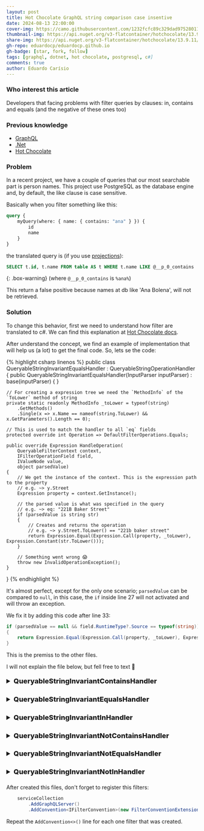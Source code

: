 ```yaml
---
layout: post
title: Hot Chocolate GraphQL string comparison case insentive
date: 2024-08-13 22:00:00
cover-img: https://camo.githubusercontent.com/1232fcfc89c329dad97528011ffe5d29ab825009eca3f96fc1c063ee5babb2dd/68747470733a2f2f6368696c6c69637265616d2e636f6d2f7265736f75726365732f6368696c6c69637265616d2d6772617068716c2d62616e6e65722e737667
thumbnail-img: https://api.nuget.org/v3-flatcontainer/hotchocolate/13.9.11/icon
share-img: https://api.nuget.org/v3-flatcontainer/hotchocolate/13.9.11/icon
gh-repo: eduardocp/eduardocp.github.io
gh-badge: [star, fork, follow]
tags: [graphql, dotnet, hot chocolate, postgresql, c#]
comments: true
author: Eduardo Carísio
---
```


### Who interest this article

Developers that facing problems with filter queries by clauses: in, contains and equals (and the negative of these ones too)

### Previous knowledge

- <a href="https://graphql.org/" target="_blank">GraphQL</a>
- <a href="https://dotnet.microsoft.com/" target="_blank">.Net</a>
- <a href="https://chillicream.com/docs/hotchocolate/v13" target="_blank">Hot Chocolate</a>

### Problem

In a recent project, we have a couple of queries that our most searchable part is person names. This project use PostgreSQL as the database engine and, by default, the like clause is case sensitive.

Basically when you filter something like this:

```graphql
query {
    myQuery(where: { name: { contains: "ana" } }) {
        id
        name
    }
}
```

the translated query is (if you use <a href="https://chillicream.com/docs/hotchocolate/v13/fetching-data/projections" target="_blank">projections</a>):

```sql
SELECT t.id, t.name FROM table AS t WHERE t.name LIKE @__p_0_contains
```

{: .box-warning}
(where `@__p_0_contains` is `%ana%`)

This return a false positive because names at db like 'Ana Bolena', will not be retrieved.

### Solution

To change this behavior, first we need to understand how filter are translated to c#.
We can find this explanation at <a href="https://chillicream.com/docs/hotchocolate/v13/api-reference/extending-filtering/#filter-operation-handlers" target="_blank">Hot Chocolate docs</a>.

After understand the concept, we find an example of implementation that will help us (a lot) to get the final code.
So, lets se the code: 

{% highlight csharp linenos %}
public class QueryableStringInvariantEqualsHandler : QueryableStringOperationHandler
{
    public QueryableStringInvariantEqualsHandler(InputParser inputParser) : base(inputParser)
    {
    }

    // For creating a expression tree we need the `MethodInfo` of the `ToLower` method of string
    private static readonly MethodInfo _toLower = typeof(string)
        .GetMethods()
        .Single(x => x.Name == nameof(string.ToLower) && x.GetParameters().Length == 0);

    // This is used to match the handler to all `eq` fields
    protected override int Operation => DefaultFilterOperations.Equals;

    public override Expression HandleOperation(
        QueryableFilterContext context,
        IFilterOperationField field,
        IValueNode value,
        object parsedValue)
    {
        // We get the instance of the context. This is the expression path to the property
        // e.g. ~> y.Street
        Expression property = context.GetInstance();

        // the parsed value is what was specified in the query
        // e.g. ~> eq: "221B Baker Street"
        if (parsedValue is string str)
        {
            // Creates and returns the operation
            // e.g. ~> y.Street.ToLower() == "221b baker street"
            return Expression.Equal(Expression.Call(property, _toLower), Expression.Constant(str.ToLower()));
        }

        // Something went wrong 😱
        throw new InvalidOperationException();
    }
}
{% endhighlight %}

It's almost perfect, except for the only one scenario; `parsedValue` can be compared to `null`, in this case, the `if` inside line 27
will not activated and will throw an exception.

We fix it by adding this code after line 33:

```csharp
if (parsedValue == null && field.RuntimeType?.Source == typeof(string))
{
    return Expression.Equal(Expression.Call(property, _toLower), Expression.Constant(null));
}
```

This is the premiss to the other files.

I will not explain the file below, but fell free to text 🙂

<details>
    <summary style="font-size:1.125rem;font-family:var(--header-font);font-weight:800;line-height:1.1;margin-top:1.25rem;margin-bottom:.5rem;">QueryableStringInvariantContainsHandler</summary>
    {% highlight csharp linenos %}
    public class QueryableStringInvariantContainsHandler : QueryableStringOperationHandler
    {
        public QueryableStringInvariantContainsHandler(InputParser inputParser)
            : base(inputParser)
        { }

        private static readonly MethodInfo _toLower = typeof(string)
            .GetMethods()
            .Single(x => x.Name == nameof(string.ToLower) && x.GetParameters().Length == 0);

        protected override int Operation => DefaultFilterOperations.Contains;

        public override Expression HandleOperation(QueryableFilterContext context,
                                                IFilterOperationField field,
                                                IValueNode value,
                                                object parsedValue)
        {
            Expression property = context.GetInstance();

            if (parsedValue is string str)
            {
                return Expression.Call(typeof(NpgsqlDbFunctionsExtensions),
                                    nameof(NpgsqlDbFunctionsExtensions.ILike),
                                    Type.EmptyTypes,
                                    Expression.Property(null, typeof(EF), nameof(EF.Functions)),
                                    property,
                                    Expression.Constant($"%{str}%"));
            }

            if (parsedValue == null && field.RuntimeType?.Source == typeof(string))
            {
                return Expression.Equal(Expression.Call(property, _toLower), Expression.Constant(null));
            }

            throw new InvalidOperationException();
        }
    }
    {% endhighlight %}
</details>

<details>
    <summary style="font-size:1.125rem;font-family:var(--header-font);font-weight:800;line-height:1.1;margin-top:1.25rem;margin-bottom:.5rem;">QueryableStringInvariantEqualsHandler</summary>
{% highlight csharp linenos %}
public class QueryableStringInvariantEqualsHandler : QueryableStringOperationHandler
{
    public QueryableStringInvariantEqualsHandler(InputParser inputParser)
           : base(inputParser)
    { }

    private static readonly MethodInfo _toLower = typeof(string)
        .GetMethods()
        .Single(x => x.Name == nameof(string.ToLower) && x.GetParameters().Length == 0);

    protected override int Operation => DefaultFilterOperations.Equals;

    public override Expression HandleOperation(QueryableFilterContext context,
                                               IFilterOperationField field,
                                               IValueNode value,
                                               object parsedValue)
    {
        Expression property = context.GetInstance();

        if (parsedValue is string castedParsedValue)
        {
            return Expression.Equal(Expression.Call(property, _toLower), Expression.Constant(castedParsedValue.ToLower()));
        }

        if (parsedValue == null && field.RuntimeType?.Source == typeof(string))
        {
            return Expression.Equal(Expression.Call(property, _toLower), Expression.Constant(null));
        }

        throw new InvalidOperationException();
    }
}
{% endhighlight %}
</details>

<details>
    <summary style="font-size:1.125rem;font-family:var(--header-font);font-weight:800;line-height:1.1;margin-top:1.25rem;margin-bottom:.5rem;">QueryableStringInvariantInHandler</summary>
{% highlight csharp linenos %}
public class QueryableStringInvariantInHandler : QueryableStringOperationHandler
{
    public QueryableStringInvariantInHandler(InputParser inputParser)
           : base(inputParser)
    { }

    private static readonly MethodInfo _toLower = typeof(string)
        .GetMethods()
        .Single(x => x.Name == nameof(string.ToLower) && x.GetParameters().Length == 0);

    private static readonly MethodInfo _contains = typeof(Enumerable).
                GetMethods().
                Where(x => x.Name == "Contains").
                Single(x => x.GetParameters().Length == 2).
                MakeGenericMethod(typeof(string));

    protected override int Operation => DefaultFilterOperations.In;

    public override Expression HandleOperation(QueryableFilterContext context,
                                               IFilterOperationField field,
                                               IValueNode value,
                                               object parsedValue)
    {
        Expression property = context.GetInstance();

        if (parsedValue is string[] str)
        {
            return Expression.Call(_contains, Expression.Constant(str), Expression.Call(property, _toLower));
        }

        throw new InvalidOperationException();
    }
}
{% endhighlight %}
</details>

<details>
    <summary style="font-size:1.125rem;font-family:var(--header-font);font-weight:800;line-height:1.1;margin-top:1.25rem;margin-bottom:.5rem;">QueryableStringInvariantNotContainsHandler</summary>
{% highlight csharp linenos %}
public class QueryableStringInvariantNotContainsHandler : QueryableStringOperationHandler
{
    public QueryableStringInvariantNotContainsHandler(InputParser inputParser)
           : base(inputParser)
    { }

    private static readonly MethodInfo _toLower = typeof(string)
        .GetMethods()
        .Single(x => x.Name == nameof(string.ToLower) && x.GetParameters().Length == 0);

    protected override int Operation => DefaultFilterOperations.NotContains;

    public override Expression HandleOperation(QueryableFilterContext context,
                                               IFilterOperationField field,
                                               IValueNode value,
                                               object parsedValue)
    {
        Expression property = context.GetInstance();

        if (parsedValue is string str)
        {
            return Expression.Not(Expression.Call(typeof(NpgsqlDbFunctionsExtensions),
                                   nameof(NpgsqlDbFunctionsExtensions.ILike),
                                   Type.EmptyTypes,
                                   Expression.Property(null, typeof(EF), nameof(EF.Functions)),
                                   property,
                                   Expression.Constant($"%{str}%")));
        }

        if (parsedValue == null && field.RuntimeType?.Source == typeof(string))
        {
            return Expression.NotEqual(Expression.Call(property, _toLower), Expression.Constant(null));
        }

        throw new InvalidOperationException();
    }
}
{% endhighlight %}
</details>

<details>
    <summary style="font-size:1.125rem;font-family:var(--header-font);font-weight:800;line-height:1.1;margin-top:1.25rem;margin-bottom:.5rem;">QueryableStringInvariantNotEqualsHandler</summary>
{% highlight csharp linenos %}
public class QueryableStringInvariantNotEqualsHandler : QueryableStringOperationHandler
{
    public QueryableStringInvariantNotEqualsHandler(InputParser inputParser)
           : base(inputParser)
    { }

    private static readonly MethodInfo _toLower = typeof(string)
        .GetMethods()
        .Single(x => x.Name == nameof(string.ToLower) && x.GetParameters().Length == 0);

    protected override int Operation => DefaultFilterOperations.NotEquals;

    public override Expression HandleOperation(QueryableFilterContext context,
                                               IFilterOperationField field,
                                               IValueNode value,
                                               object parsedValue)
    {
        Expression property = context.GetInstance();

        if (parsedValue is string castedParsedValue)
        {
            return Expression.NotEqual(Expression.Call(property, _toLower), Expression.Constant(castedParsedValue.ToLower()));
        }

        if (parsedValue == null && field.RuntimeType?.Source == typeof(string))
        {
            return Expression.NotEqual(Expression.Call(property, _toLower), Expression.Constant(null));
        }

        throw new InvalidOperationException();
    }
}
{% endhighlight %}
</details>

<details>
    <summary style="font-size:1.125rem;font-family:var(--header-font);font-weight:800;line-height:1.1;margin-top:1.25rem;margin-bottom:.5rem;">QueryableStringInvariantNotInHandler</summary>
{% highlight csharp linenos %}
public class QueryableStringInvariantNotInHandler : QueryableStringOperationHandler
{
    public QueryableStringInvariantNotInHandler(InputParser inputParser)
           : base(inputParser)
    { }

    private static readonly MethodInfo _toLower = typeof(string)
        .GetMethods()
        .Single(x => x.Name == nameof(string.ToLower) && x.GetParameters().Length == 0);

    private static readonly MethodInfo _contains = typeof(Enumerable).
                GetMethods().
                Where(x => x.Name == "Contains").
                Single(x => x.GetParameters().Length == 2).
                MakeGenericMethod(typeof(string));

    protected override int Operation => DefaultFilterOperations.NotIn;

    public override Expression HandleOperation(QueryableFilterContext context,
                                               IFilterOperationField field,
                                               IValueNode value,
                                               object parsedValue)
    {
        Expression property = context.GetInstance();

        if (parsedValue is string[] str)
        {
            return Expression.Not(Expression.Call(_contains, Expression.Constant(str), Expression.Call(property, _toLower)));
        }

        throw new InvalidOperationException();
    }
}
{% endhighlight %}
</details>

After created this files, don't forget to register this filters:

```csharp
    serviceCollection
        .AddGraphQLServer()
        .AddConvention<IFilterConvention>(new FilterConventionExtension(x => x.AddProviderExtension(new QueryableFilterProviderExtension(y => y.AddFieldHandler<QueryableStringInvariantEqualsHandler>()))));
```

Repeat the `AddConvention<>()` line for each one filter that was created.
